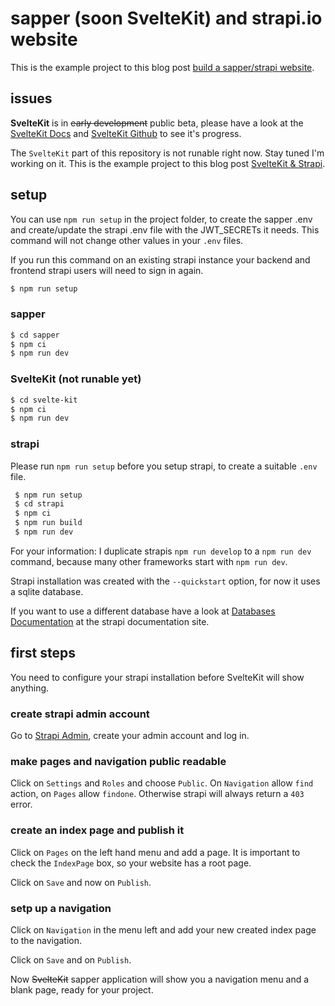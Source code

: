 # sapper (soon SvelteKit) and strapi.io website

This is the example project to this blog post [build a sapper/strapi website](https://raoulkramer.de/build-a-sapper-strapi-website/).

## issues

**SvelteKit** is in ~~early development~~ public beta, please have a look at the [SvelteKit Docs](https://kit.svelte.dev/docs) and [SvelteKit Github](https://github.com/sveltejs/kit) to see it's progress.

The `SvelteKit` part of this repository is not runable right now. Stay tuned I'm working on it.
This is the example project to this blog post [SvelteKit & Strapi](https://raoulkramer.de/build-a-sveltekit-strapi-website).

## setup

You can use `npm run setup` in the project folder, to create the sapper .env and create/update the strapi .env file with the JWT_SECRETs it needs. This command will not change other values in your `.env` files.

If you run this command on an existing strapi instance your backend and frontend strapi users will need to sign in again.

``` bash
$ npm run setup
```

### sapper

``` bash
$ cd sapper
$ npm ci
$ npm run dev
```

### SvelteKit (not runable yet)

``` bash
$ cd svelte-kit
$ npm ci
$ npm run dev
```

### strapi

Please run `npm run setup` before you setup strapi, to create a suitable `.env` file.

```bash
 $ npm run setup
 $ cd strapi
 $ npm ci
 $ npm run build
 $ npm run dev
```

For your information: I duplicate strapis `npm run develop` to a `npm run dev` command,
because many other frameworks start with `npm run dev`.

Strapi installation was created with the `--quickstart` option, for now it uses a sqlite database.

If you want to use a different database have a look at [Databases Documentation](https://strapi.io/documentation/v3.x/guides/databases.html) at the strapi documentation site.

## first steps

You need to configure your strapi installation before SvelteKit will show anything.

### create strapi admin account

Go to [Strapi Admin](http://localhost:1337/admin), create your admin account and log in.

### make pages and navigation public readable

Click on `Settings` and `Roles` and choose `Public`. On `Navigation` allow `find` action, on `Pages` allow `findone`. Otherwise strapi will always return a `403` error.

### create an index page and publish it

Click on `Pages` on the left hand menu and add a page. It is important to check the `IndexPage` box,
so your website has a root page.

Click on `Save` and now on `Publish`.

### setp up a navigation

Click on `Navigation` in the menu left and add your new created index page to the navigation.

Click on `Save` and on `Publish`.

Now ~~SvelteKit~~ sapper application will show you a navigation menu and a blank page, ready for your project.
